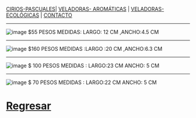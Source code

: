 [CIRIOS-PASCUALES](./CIRIOS-PASCUALES.md)| [VELADORAS- AROMÁTICAS](./VELADORAS-AROMÁTICAS.md) | [VELADORAS-ECOLÓGICAS](./VELADORAS-ECOLÓGICAS.md)  | [CONTACTO](./CONTACTO.md) 
- - -
 ![image](https://user-images.githubusercontent.com/99773679/160254918-4c2ee00f-ee37-4823-a331-fc47239a3887.png)  $55 PESOS   MEDIDAS: LARGO: 12 CM ,ANCHO:4.5 CM 
- - -
 ![image](https://user-images.githubusercontent.com/99773679/160254835-919f1e86-8199-476f-acbc-d39a067be3ff.png)  $160 PESOS  MEDIDAS :LARGO :20 CM  ,ANCHO:6.3 CM
- -  -
![image](https://user-images.githubusercontent.com/99773679/160255273-a78f6f02-0d73-426c-a39f-e3a0d99f5354.png)   $ 100 PESOS  MEDIDAS : LARGO:23 CM  ANCHO: 5 CM
- - - 
![image](https://user-images.githubusercontent.com/99773679/160255571-b4c74484-a5dc-44be-9b98-e92c54046812.png) $ 70 PESOS  MEDIDAS : LARGO:22 CM  ANCHO: 5 CM


                                                      
























# [Regresar](/index.md)
